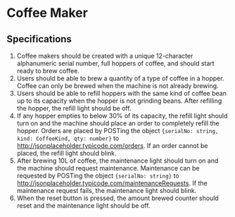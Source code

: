 # Coffee Maker

## Specifications

1. Coffee makers should be created with a unique 12-character alphanumeric serial number, full hoppers of coffee, and should start ready to brew coffee.
2. Users should be able to brew a quantity of a type of coffee in a hopper. Coffee can only be brewed when the machine is not already brewing.
3. Users should be able to refill hoppers with the same kind of coffee bean up to its capacity when the hopper is not grinding beans. After refilling the hopper, the refill light should be off.
4. If any hopper empties to below 30% of its capacity, the refill light should turn on and the machine should place an order to completely refill the hopper. Orders are placed by POSTing the object `{serialNo: string, kind: CoffeeKind, qty: number}` to http://jsonplaceholder.typicode.com/orders. If an order cannot be placed, the refill light should blink.
5. After brewing 10L of coffee, the maintenance light should turn on and the machine should request maintenance. Maintenance can be requested by POSTing the object `{serialNo: string}` to http://jsonplaceholder.typicode.com/maintenanceRequests. If the maintenance request fails, the maintenance light should blink.
6. When the reset button is pressed, the amount brewed counter should reset and the maintenance light should be off.
